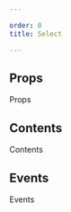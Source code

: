 ```yaml
---

order: 0
title: Select

---
```

 
## Props
 
Props
 
## Contents
 
Contents
 
## Events
 
Events
 
